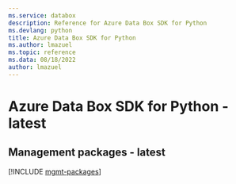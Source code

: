 ```yaml
---
ms.service: databox
description: Reference for Azure Data Box SDK for Python
ms.devlang: python
title: Azure Data Box SDK for Python
ms.author: lmazuel
ms.topic: reference
ms.data: 08/18/2022
author: lmazuel
---
```

# Azure Data Box SDK for Python - latest

## Management packages - latest
[!INCLUDE [mgmt-packages](data-box-mgmt-index.md)]